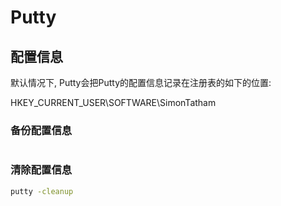 # Putty

## 配置信息

默认情况下, Putty会把Putty的配置信息记录在注册表的如下的位置:

HKEY_CURRENT_USER\SOFTWARE\SimonTatham

### 备份配置信息

```sh

```

### 清除配置信息

```sh
putty -cleanup
```


